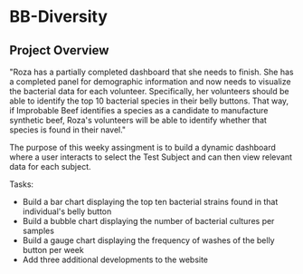 # BB-Diversity

## Project Overview

"Roza has a partially completed dashboard that she needs to finish. She has a completed panel for demographic information and now needs to visualize the bacterial data for each volunteer. Specifically, her volunteers should be able to identify the top 10 bacterial species in their belly buttons. That way, if Improbable Beef identifies a species as a candidate to manufacture synthetic beef, Roza's volunteers will be able to identify whether that species is found in their navel."

The purpose of this weeky assingment is to build a dynamic dashboard where a user interacts to select the Test Subject and can then view relevant data for each subject. 

Tasks:
* Build a bar chart displaying the top ten bacterial strains found in that individual's belly button
* Build a bubble chart displaying the number of bacterial cultures per samples
* Build a gauge chart displaying the frequency of washes of the belly button per week
* Add three additional developments to the website
